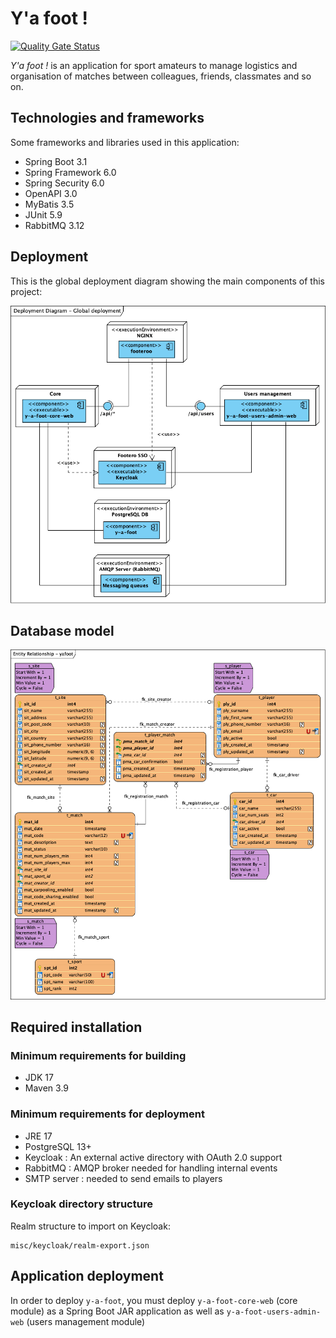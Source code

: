 # Y'a foot !

[![Quality Gate Status](https://sonarcloud.io/api/project_badges/measure?project=net.andresbustamante%3Ay-a-foot&metric=alert_status)](https://sonarcloud.io/dashboard?id=net.andresbustamante%3Ay-a-foot)

*Y'a foot !* is an application for sport amateurs to manage logistics and organisation of matches between colleagues,
friends, classmates and so on.

## Technologies and frameworks

Some frameworks and libraries used in this application:

* Spring Boot 3.1
* Spring Framework 6.0
* Spring Security 6.0
* OpenAPI 3.0
* MyBatis 3.5
* JUnit 5.9
* RabbitMQ 3.12

## Deployment

This is the global deployment diagram showing the main components of this project:

![Deployment diagram](./misc/server/deployment_diagram.png)

## Database model

![Database model](./misc/db/entity_relationship_diagram.png)

## Required installation

### Minimum requirements for building

* JDK 17
* Maven 3.9

### Minimum requirements for deployment

* JRE 17
* PostgreSQL 13+
* Keycloak : An external active directory with OAuth 2.0 support
* RabbitMQ : AMQP broker needed for handling internal events
* SMTP server : needed to send emails to players

### Keycloak directory structure

Realm structure to import on Keycloak:

    misc/keycloak/realm-export.json
    
## Application deployment

In order to deploy `y-a-foot`, you must deploy `y-a-foot-core-web` (core module) as a Spring Boot JAR application as
well as `y-a-foot-users-admin-web` (users management module)
